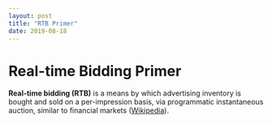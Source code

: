 ```yaml
---
layout: post
title: "RTB Primer"
date: 2019-08-18
---
```


# Real-time Bidding Primer

**Real-time bidding (RTB)** is a means by which advertising inventory is bought and sold on a per-impression
basis, via programmatic instantaneous auction, similar to financial markets
([Wikipedia](https://en.wikipedia.org/wiki/Real-time_bidding)).
